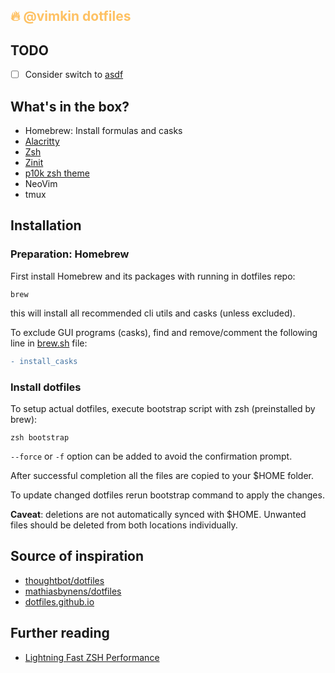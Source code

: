 <h2 style="color: #FEC163;">🔥 @vimkin dotfiles</h2>

## TODO
- [ ] Consider switch to [asdf](https://asdf-vm.com/)

## What's in the box?
- Homebrew: Install formulas and casks
- [Alacritty](https://github.com/alacritty/alacritty)
- [Zsh](https://www.zsh.org/)
- [Zinit](https://zdharma.github.io/zinit/wiki/)
- [p10k zsh theme](https://github.com/romkatv/powerlevel10k)
- NeoVim
- tmux

## Installation

### Preparation: Homebrew

First install Homebrew and its packages with running in dotfiles repo:
```
brew
```
this will install all recommended cli utils and casks (unless excluded).

To exclude GUI programs (casks), find and remove/comment the following line in [brew.sh](brew.sh) file:
```diff
- install_casks
```

### Install dotfiles

To setup actual dotfiles, execute bootstrap script with zsh (preinstalled by brew):
```
zsh bootstrap
```
`--force` or `-f` option can be added to avoid the confirmation prompt.

After successful completion all the files are copied to your $HOME folder.

To update changed dotfiles rerun bootstrap command to apply the changes.

**Caveat**: deletions are not automatically synced with $HOME. Unwanted files should be deleted from both locations individually.

## Source of inspiration
* [thoughtbot/dotfiles](https://github.com/thoughtbot/dotfiles)
* [mathiasbynens/dotfiles](https://github.com/mathiasbynens/dotfiles)
* [dotfiles.github.io](https://dotfiles.github.io/)

## Further reading
* [Lightning Fast ZSH Performance](https://joshghent.com/zsh-speed/)
